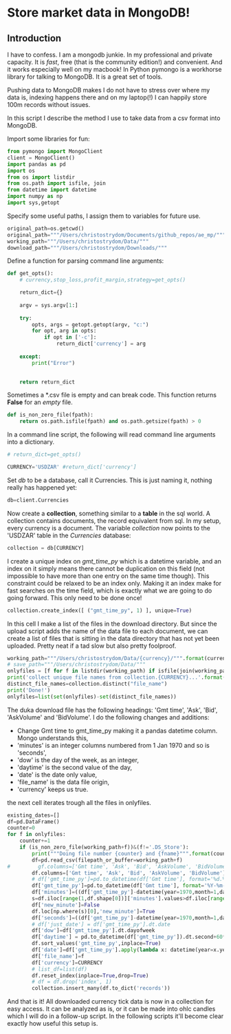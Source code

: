 # Store market data in MongoDB!

## Introduction
I have to confess.  I am a mongodb junkie.  In my professional and private capacity.  It is _fast_, free (that is the community edition!) and convenient.  And it works especially well on my macbook!  In Python pymongo is a workhorse library for talking to MongoDB.  It is a great set of tools.

Pushing data to MongoDB makes I do not have to stress over where my data is, indexing happens there and on my laptop(!) I can happily store 100m records without issues.

In this script I describe the method I use to take data from a csv format into MongoDB.

Import some libraries for fun:

```python
from pymongo import MongoClient
client = MongoClient()
import pandas as pd
import os
from os import listdir
from os.path import isfile, join
from datetime import datetime
import numpy as np
import sys,getopt

```

Specify some useful paths, I assign them to variables for future use.  

```python
original_path=os.getcwd()
original_path="""/Users/christostrydom/Documents/github_repos/ae_mp/"""
working_path="""/Users/christostrydom/Data/"""
download_path="""/Users/christostrydom/Downloads/"""

```

Define a function for parsing command line arguments:

```python
def get_opts():
    # currency,stop_loss,profit_margin,strategy=get_opts()

    return_dict={}
  
    argv = sys.argv[1:]
  
    try:
        opts, args = getopt.getopt(argv, "c:")
        for opt, arg in opts:
            if opt in ['-c']:
                return_dict['currency'] = arg 
      
    except:
        print("Error")
  

    return return_dict
```

Sometimes a \*.csv file is empty and can break code.  This function returns __False__ for an _empty_ file.

```python
def is_non_zero_file(fpath):  
    return os.path.isfile(fpath) and os.path.getsize(fpath) > 0
```

In a command line script, the following will read command line arguments into a dictionary.

```python
# return_dict=get_opts()
```

```python
CURRENCY='USDZAR' #return_dict['currency']
```

Set _db_ to be a database, call it Currencies.  This is just naming it, nothing really has happened yet:

```python
db=client.Currencies
```

Now create a __collection__, something similar to a __table__ in the sql world.  A collection contains documents, the record equivalent from sql.  In my setup, every currency is a document.  The variable *collection* now points to the 'USDZAR' table in the *Currencies* database:

```python
collection = db[CURRENCY]
```

I create a unique index on *gmt_time_py* which is a datetime variable, and an index on it simply means there cannot be duplication on this field (not impossible to have more than one entry on the same time though). This constraint could be relaxed to be an index only.  Making it an index make for fast searches on the time field, which is exactly what we are  going to do going forward. This only need to be done once!

```python
collection.create_index([ ("gmt_time_py", 1) ], unique=True)
```

In this cell I make a list of the files in the download directory. But since the upload script adds the name of the data file to each document, we can create a list of files that is sitting in the data directory that has not yet been uploaded.  Pretty neat if a tad slow but also pretty foolproof.

```python
working_path="""/Users/christostrydom/Data/{currency}/""".format(currency=CURRENCY)
# save_path="""/Users/christostrydom/Data/"""
onlyfiles = [f for f in listdir(working_path) if isfile(join(working_path, f))]
print('collect unique file names from collection.{CURRENCY}...'.format(CURRENCY=CURRENCY))
distinct_file_names=collection.distinct("file_name")
print('Done!')
onlyfiles=list(set(onlyfiles)-set(distinct_file_names))
```

The duka download file has the following headings:
'Gmt time', 'Ask', 'Bid', 'AskVolume' and 'BidVolume'.  I do the following changes and additions:
- Change Gmt time to gmt_time_py making it a pandas datetime column.  Mongo understands this,
- 'minutes' is an integer columns numbered from 1 Jan 1970 and so is 'seconds',
- 'dow' is the day of the week, as an integer,
- 'daytime' is the second value of the day,
- 'date' is the date only value,
- 'file_name' is the data file origin,
- 'currency' keeps us true.

the next cell iterates trough all the files in onlyfiles.

```python
existing_dates=[]
df=pd.DataFrame()
counter=0
for f in onlyfiles:
    counter+=1
    if (is_non_zero_file(working_path+f))&(f!='.DS_Store'):
        print("""Doing file number {counter} and {fname}""".format(counter=counter, fname=working_path+f))        
        df=pd.read_csv(filepath_or_buffer=working_path+f)    
#         gf.columns=['Gmt time', 'Ask', 'Bid', 'AskVolume', 'BidVolume']
        df.columns=['Gmt time', 'Ask', 'Bid', 'AskVolume', 'BidVolume']
        # df['gmt_time_py']=pd.to_datetime(df['Gmt time'], format='%d.%m.%Y %H:%M:%S.%f')
        df['gmt_time_py']=pd.to_datetime(df['Gmt time'], format='%Y-%m-%d %H:%M:%S.%f')
        df['minutes']=((df['gmt_time_py']-datetime(year=1970,month=1,day=1)).dt.total_seconds()/60).astype(int)
        s=df.iloc[range(1,df.shape[0])]['minutes'].values>df.iloc[range(0,(df.shape[0]-1))]['minutes'].values
        df['new_minute']=False
        df.loc[np.where(s)[0],'new_minute']=True
        df['seconds']=((df['gmt_time_py']-datetime(year=1970,month=1,day=1)).dt.total_seconds()*1000).astype(int)
        # df['just_date'] = df['gmt_time_py'].dt.date
        df['dow']=df['gmt_time_py'].dt.dayofweek
        df['daytime'] = pd.to_datetime(df['gmt_time_py']).dt.second+60*pd.to_datetime(df['gmt_time_py']).dt.minute+60*60*pd.to_datetime(df['gmt_time_py']).dt.hour
        df.sort_values('gmt_time_py',inplace=True)
        df['date']=df['gmt_time_py'].apply(lambda x: datetime(year=x.year,month=x.month,day=x.day))
        df['file_name']=f
        df['currency']=CURRENCY
        # list_df=list(df)
        df.reset_index(inplace=True,drop=True)
        # df = df.drop('index', 1)
        collection.insert_many(df.to_dict('records'))
```

And that is it! All downloaded currency tick data is now in a collection for easy access.  It can be analyzed as is, or it can be made into ohlc candles which I will do in a follow-up script.  In the following scripts it'll become clear exactly how useful this setup is.

